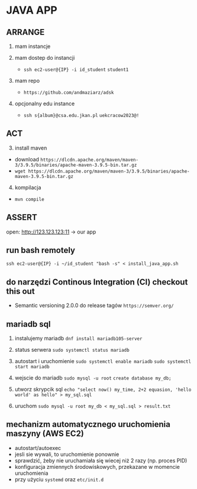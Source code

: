#  JAVA APP 

## ARRANGE

1. mam instancje
2. mam dostep do instancji
    * ``ssh ec2-user@{IP} -i id_student``
    ``student1``
3. mam repo
    * ``https://github.com/andmaziarz/adsk``

4. opcjonalny edu instance
    * ``ssh s{album}@csa.edu.jkan.pl`` ``uekcracow2023@!``

## ACT

3. install maven
* download ``https://dlcdn.apache.org/maven/maven-3/3.9.5/binaries/apache-maven-3.9.5-bin.tar.gz``
* ``wget https://dlcdn.apache.org/maven/maven-3/3.9.5/binaries/apache-maven-3.9.5-bin.tar.gz``

4. kompilacja
* ``mvn compile``

## ASSERT

open: http://123.123.123:11 -> our app

## run bash remotely

``ssh ec2-user@{IP} -i ~/id_student "bash -s" < install_java_app.sh``

## do narzędzi Continous Integration (CI) checkout this out

* Semantic versioning 2.0.0 do release tagów ``https://semver.org/`` 

## mariadb sql 

1. instalujemy mariadb
``dnf install mariadb105-server``

2. status serwera
``sudo systemctl status mariadb`` 

3. autostart i uruchomienie
``sudo systemctl enable mariadb``
``sudo systemctl start mariadb``

4. wejscie do mariadb
``sudo mysql -u root``
``create database my_db;``

5. utworz skrypcik sql
`` echo "select now() my_time, 2+2 equasion, 'hello world' as hello" > my_sql.sql ``

6. uruchom 
``sudo mysql -u root my_db < my_sql.sql > result.txt``

## mechanizm automatycznego uruchomienia maszyny (AWS EC2)
- autostart/autoexec
- jesli sie wywali, to uruchomienie ponownie
- sprawdzić, żeby nie uruchamiała się wiecej niż 2 razy (np. proces PID)
- konfiguracja zmiennych środowiskowych, przekazane w momencie uruchomienia
- przy użyciu ``systemd`` oraz ``etc/init.d`` 

